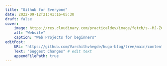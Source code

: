 ```yaml
---
title: "Github for Everyone"
date: 2022-09-12T21:41:16+05:30
draft: false
cover: 
    image: https://res.cloudinary.com/practicaldev/image/fetch/s--MJ-ZCqXK--/c_imagga_scale,f_auto,fl_progressive,h_420,q_auto,w_1000/https://dev-to-uploads.s3.amazonaws.com/uploads/articles/oobm9geovtoixjfag8f1.jpg
    alt: "Website"
    caption: "Web Projects for beginners"
editPost:
    URL: "https://github.com/Varshithvhegde/hugo-blog/tree/main/content"
    Text: "Suggest Changes" # edit text
    appendFilePath: true
---
```



